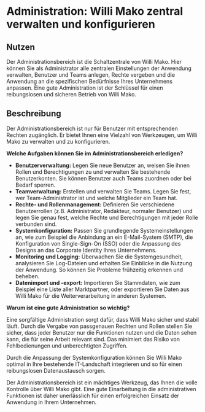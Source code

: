 
# Administration: Willi Mako zentral verwalten und konfigurieren

## Nutzen

Der Administrationsbereich ist die Schaltzentrale von Willi Mako. Hier können Sie als Administrator alle zentralen Einstellungen der Anwendung verwalten, Benutzer und Teams anlegen, Rechte vergeben und die Anwendung an die spezifischen Bedürfnisse Ihres Unternehmens anpassen. Eine gute Administration ist der Schlüssel für einen reibungslosen und sicheren Betrieb von Willi Mako.

## Beschreibung

Der Administrationsbereich ist nur für Benutzer mit entsprechenden Rechten zugänglich. Er bietet Ihnen eine Vielzahl von Werkzeugen, um Willi Mako zu verwalten und zu konfigurieren.

**Welche Aufgaben können Sie im Administrationsbereich erledigen?**

*   **Benutzerverwaltung:** Legen Sie neue Benutzer an, weisen Sie ihnen Rollen und Berechtigungen zu und verwalten Sie bestehende Benutzerkonten. Sie können Benutzer auch Teams zuordnen oder bei Bedarf sperren.
*   **Teamverwaltung:** Erstellen und verwalten Sie Teams. Legen Sie fest, wer Team-Administrator ist und welche Mitglieder ein Team hat.
*   **Rechte- und Rollenmanagement:** Definieren Sie verschiedene Benutzerrollen (z.B. Administrator, Redakteur, normaler Benutzer) und legen Sie genau fest, welche Rechte und Berechtigungen mit jeder Rolle verbunden sind.
*   **Systemkonfiguration:** Passen Sie grundlegende Systemeinstellungen an, wie zum Beispiel die Anbindung an ein E-Mail-System (SMTP), die Konfiguration von Single-Sign-On (SSO) oder die Anpassung des Designs an das Corporate Identity Ihres Unternehmens.
*   **Monitoring und Logging:** Überwachen Sie die Systemgesundheit, analysieren Sie Log-Dateien und erhalten Sie Einblicke in die Nutzung der Anwendung. So können Sie Probleme frühzeitig erkennen und beheben.
*   **Datenimport und -export:** Importieren Sie Stammdaten, wie zum Beispiel eine Liste aller Marktpartner, oder exportieren Sie Daten aus Willi Mako für die Weiterverarbeitung in anderen Systemen.

**Warum ist eine gute Administration so wichtig?**

Eine sorgfältige Administration sorgt dafür, dass Willi Mako sicher und stabil läuft. Durch die Vergabe von passgenauen Rechten und Rollen stellen Sie sicher, dass jeder Benutzer nur die Funktionen nutzen und die Daten sehen kann, die für seine Arbeit relevant sind. Das minimiert das Risiko von Fehlbedienungen und unberechtigten Zugriffen.

Durch die Anpassung der Systemkonfiguration können Sie Willi Mako optimal in Ihre bestehende IT-Landschaft integrieren und so für einen reibungslosen Datenaustausch sorgen.

Der Administrationsbereich ist ein mächtiges Werkzeug, das Ihnen die volle Kontrolle über Willi Mako gibt. Eine gute Einarbeitung in die administrativen Funktionen ist daher unerlässlich für einen erfolgreichen Einsatz der Anwendung in Ihrem Unternehmen.
